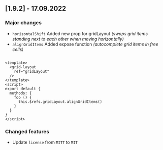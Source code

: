 ## [1.9.2] - 17.09.2022


### Major changes

- `horizontalShift` Added new prop for gridLayout *(swaps grid items standing next to each other when moving horizontally)*
- `alignGridItems` Added expose function *(autocomplete grid items in free cells)*

```vue

<template>
  <grid-layout
    ref="gridLayout"
  />
</template>
<script>
export default {
  methods: {
    foo () {
      this.$refs.gridLayout.alignGridItems()
    }
  }
}
</script>
```

### Changed features

- Update `license` from `MITT` to `MIT`